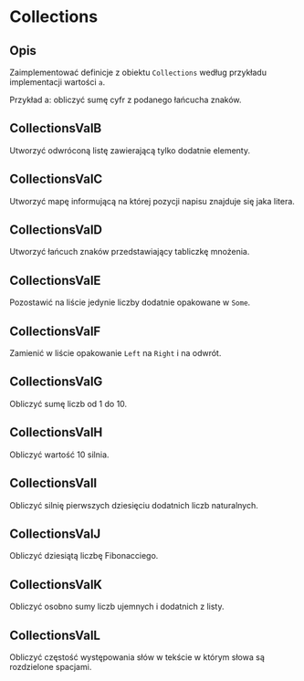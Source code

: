 Collections
===========

Opis
----

Zaimplementować definicje z obiektu `Collections` według przykładu implementacji wartości `a`.

Przykład a: obliczyć sumę cyfr z podanego łańcucha znaków.

CollectionsValB
---------------

Utworzyć odwróconą listę zawierającą tylko dodatnie elementy.

CollectionsValC
---------------

Utworzyć mapę informującą na której pozycji napisu znajduje się jaka litera.

CollectionsValD
---------------

Utworzyć łańcuch znaków przedstawiający tabliczkę mnożenia.

CollectionsValE
---------------

Pozostawić na liście jedynie liczby dodatnie opakowane w `Some`.

CollectionsValF
---------------

Zamienić w liście opakowanie `Left` na `Right` i na odwrót.

CollectionsValG
---------------

Obliczyć sumę liczb od 1 do 10.

CollectionsValH
---------------

Obliczyć wartość 10 silnia.

CollectionsValI
---------------

Obliczyć silnię pierwszych dziesięciu dodatnich liczb naturalnych.

CollectionsValJ
---------------

Obliczyć dziesiątą liczbę Fibonacciego.

CollectionsValK
---------------

Obliczyć osobno sumy liczb ujemnych i dodatnich z listy.

CollectionsValL
---------------

Obliczyć częstość występowania słów w tekście w którym słowa są rozdzielone spacjami.
